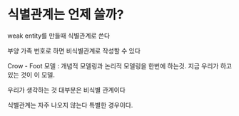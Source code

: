# 식별관계는 언제 쓸까?

weak entity를 만들때 식별관계로 쓴다

부양 가족 번호로 하면 비식별관계로 작성할 수 있다

Crow - Foot 모델 : 개념적 모델링과 논리적 모델링을 한번에 하는것. 지금 우리가 하고 있는 것이 이 모델.

우리가 생각하는 것 대부분은 비식별 관계이다

식별관계는 자주 나오지 않는다 특별한 경우이다.
